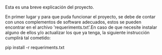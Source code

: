 Esta es una breve explicación del proyecto.

En primer lugar y para que puda funcionar el proyecto, se debe de contar con 
unos complementos de software adecuados, estos se pueden encontrar en el archivo
'requeriments.txt'.En caso de que necesite instalar alguno de ellos y/o actualizar
los que ya tenga, la siguiente instrucción cumplirá tal cometido:

pip install -r requeriments.txt